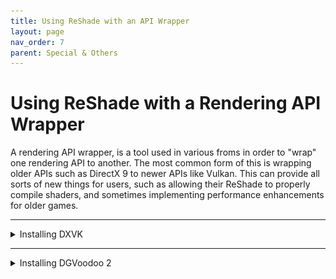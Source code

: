 ```yaml
---
title: Using ReShade with an API Wrapper
layout: page
nav_order: 7
parent: Special & Others
---
```


# Using ReShade with a Rendering API Wrapper

A rendering API wrapper, is a tool used in various froms in order to "wrap" one rendering API to another. The most common form of this is wrapping older APIs such as DirectX 9 to newer APIs like Vulkan.
This can provide all sorts of new things for users, such as allowing their ReShade to properly compile shaders, and sometimes implementing performance enhancements for older games.

------

<details markdown="block">
<summary>Installing DXVK</summary>
DXVK is a utilized used to wrap DirectX titles over to Vulkan! This is most used in order to wrap older APIs like DirectX 9 over for use with newer compute shaders that do not work in DirectX 9!

### Step 1
Grab the latest release of DXVK from [https://github.com/doitsujin/dxvk/releases](https://github.com/doitsujin/dxvk/releases)

------

### Step 2
Navigate to your game folder - For this instance, I am using ULTRAKILL here as an example.

------

### Step 3
Use [PCGamingWiki](https://pcgamingwiki.com/) for reference of what rendering API and architecture that your game is:

<div class="figure">
<img style="max-width: 100%; display: block; padding-block: 1rem" src="./images/using_reshade_with_an_api_wrapper/pcgamingwiki_game_api.png"/>
</div>
PCGamingWiki showing the game's original API
<div class="figure">
<img style="max-width: 100%; display: block; padding-block: 1rem" src="./images/using_reshade_with_an_api_wrapper/pcgamingwiki_game_api_bit_arch.png"/>
</div>
PCGamingWiki showing the game's original bit architecture

------
   
### Step 4 
* Open the DXVK archive dxvk-2.2.tar.gz (You will need a archive opener like [7zip](https://www.7-zip.org/)!)

* Navigate to the into the dxvk-2.2.tar file, then into the dxvk-2.2 folder. <br>
    You will then see two folders, one labeled x64 and another labeled x32. 

<div class="figure">
<img style="max-width: 100%; display: block; padding-block: 1rem" src="./images/using_reshade_with_an_api_wrapper/dxvk_7zip_arch.png"/>
</div>

{: .highlight}
The folder you pick here is based off of the information related to architecture on PCGamingWiki in step 3!

------

### Step 5 
Navigate into the architecture folder that relates to your game, and you will see several files - each of these files relates to the rendering api that you found on PCGamingWiki.

{: .highlight-title}
> File Names and Associated Architectures.
>
> * dxgi.dll - DX11/DX12
> * d3d11.dll - DX11
> * d3d10core.dll - DX10
> * d3d9.dll - DX9

------

### Step 6 
Drag the file that you need into the directory that your game is located in - the file needs to be in the same location as the executable!

<div class="figure">
<img style="max-width: 100%; display: block; padding-block: 1rem" src="./images/using_reshade_with_an_api_wrapper/dxvk_install_drag.png"/>
</div>

------

### Step 7
Reinstall ReShade using the Vulkan API for your game, and test! 

{: .warning}
If ReShade does not appear when you have installed it as Vulkan, you have either chosen the wrong application, or have applied the wrong bit architecture/dll file to the game's folder.

</details>

------

<details markdown="block">
<summary>Installing DGVoodoo 2</summary>

COMING SOON! TM

</details>